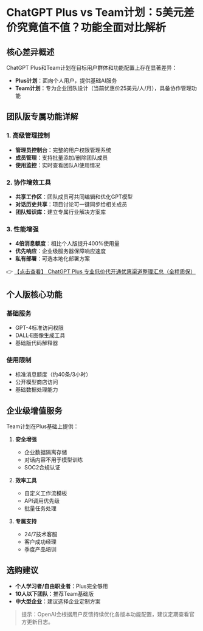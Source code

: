 # ChatGPT Plus vs Team计划：5美元差价究竟值不值？功能全面对比解析

## 核心差异概述

ChatGPT Plus和Team计划在目标用户群体和功能配置上存在显著差异：

- **Plus计划**：面向个人用户，提供基础AI服务
- **Team计划**：专为企业团队设计（当前优惠价25美元/人/月），具备协作管理功能

## 团队版专属功能详解

### 1. 高级管理控制
- **管理员控制台**：完整的用户权限管理系统
- **成员管理**：支持批量添加/删除团队成员
- **使用监控**：实时查看团队AI使用情况

### 2. 协作增效工具
- **共享工作区**：团队成员可共同编辑和优化GPT模型
- **对话历史共享**：项目讨论可一键同步给相关成员
- **团队知识库**：建立专属行业解决方案库

### 3. 性能增强
- **4倍消息额度**：相比个人版提升400%使用量
- **优先响应**：企业级服务器保障响应速度
- **私有部署**：可选本地化部署方案

👉 [【点击查看】 ChatGPT Plus 专业低价代开通优惠渠道整理汇总（全程质保）](https://bit.ly/DaiKai)

## 个人版核心功能

### 基础服务
- GPT-4标准访问权限
- DALL·E图像生成工具
- 基础版代码解释器

### 使用限制
- 标准消息额度（约40条/3小时）
- 公开模型商店访问
- 基础数据处理能力

## 企业级增值服务

Team计划在Plus基础上提供：

1. **安全增强**
   - 企业数据隔离存储
   - 对话内容不用于模型训练
   - SOC2合规认证

2. **效率工具**
   - 自定义工作流模板
   - API调用优先级
   - 批量任务处理

3. **专属支持**
   - 24/7技术客服
   - 客户成功经理
   - 季度产品培训

## 选购建议

- **个人学习者/自由职业者**：Plus完全够用
- **10人以下团队**：推荐Team基础版
- **中大型企业**：建议选择企业定制方案

> 提示：OpenAI会根据用户反馈持续优化各版本功能配置，建议定期查看官方更新日志。